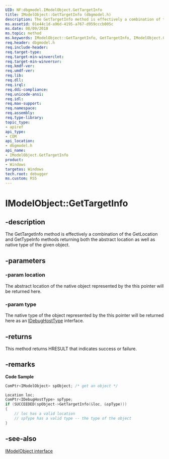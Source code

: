 ```yaml
---
UID: NF:dbgmodel.IModelObject.GetTargetInfo
title: IModelObject::GetTargetInfo (dbgmodel.h)
description: The GetTargetInfo method is effectively a combination of the GetLocation and GetTypeInfo methods returning both the abstract location as well as native type of the given object. 
ms.assetid: 01e44c1d-a96d-4195-a767-d959cccb005c
ms.date: 08/09/2018
ms.topic: method
ms.keywords: IModelObject::GetTargetInfo, GetTargetInfo, IModelObject.GetTargetInfo, IModelObject::GetTargetInfo, IModelObject.GetTargetInfo
req.header: dbgmodel.h
req.include-header:
req.target-type:
req.target-min-winverclnt:
req.target-min-winversvr:
req.kmdf-ver:
req.umdf-ver:
req.lib:
req.dll:
req.irql: 
req.ddi-compliance:
req.unicode-ansi:
req.idl:
req.max-support:
req.namespace:
req.assembly:
req.type-library: 
topic_type: 
- apiref
api_type: 
- COM
api_location: 
- dbgmodel.h
api_name: 
- IModelObject.GetTargetInfo
product:
- Windows
targetos: Windows
tech.root: debugger
ms.custom: RS5
---
```


# IModelObject::GetTargetInfo


## -description

The GetTargetInfo method is effectively a combination of the GetLocation and GetTypeInfo methods returning both the abstract location as well as native type of the given object. 

## -parameters

### -param location
The abstract location of the native object represented by the this pointer will be returned here.

### -param type
The native type of the object represented by the this pointer will be returned here as an [IDebugHostType](nn-dbgmodel-idebughosttype.md) interface.


## -returns
This method returns HRESULT that indicates success or failure.

## -remarks

**Code Sample**

```cpp
ComPtr<IModelObject> spObject; /* get an object */

Location loc;
ComPtr<IDebugHostType> spType;
if (SUCCEEDED(spObject->GetTargetInfo(&loc, &spType)))
{
    // loc has a valid location
    // spType has a valid type -- the type of the object
}
```


## -see-also

[IModelObject interface](nn-dbgmodel-imodelobject.md)
